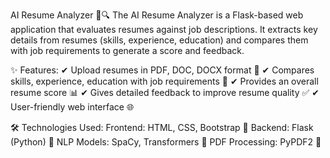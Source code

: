 AI Resume Analyzer 📝🔍
The AI Resume Analyzer is a Flask-based web application that evaluates resumes against job descriptions. It extracts key details from resumes (skills, experience, education) and compares them with job requirements to generate a score and feedback.

✨ Features:
✔ Upload resumes in PDF, DOC, DOCX format 📄
✔ Compares skills, experience, education with job requirements 🎯
✔ Provides an overall resume score 📊
✔ Gives detailed feedback to improve resume quality ✅
✔ User-friendly web interface 🌐

🛠️ Technologies Used:
Frontend: HTML, CSS, Bootstrap 🎨
Backend: Flask (Python) 🐍
NLP Models: SpaCy, Transformers 🤖
PDF Processing: PyPDF2 📂
